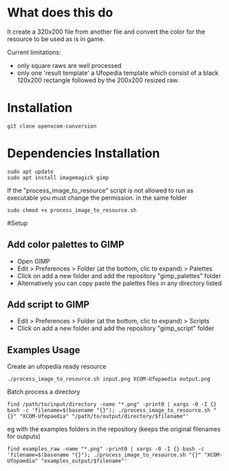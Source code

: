 # What does this do
It create a 320x200 file from another file and convert the color for the resource to be used as is in game.

Current limitations:
- only square raws are well processed
- only one 'result template' a Ufopedia template which consist of a black 120x200 rectangle followed by the 200x200 resized raw.

# Installation
```shell
git clone openxcom-conversion
```

# Dependencies Installation
```shell
sudo apt update
sudo apt install imagemagick gimp
```

If the "process_image_to_resource" script is not allowed to run as executable you must change the permission.
in the same folder
```
sudo chmod +x process_image_to_resource.sh
```

#Setup

## Add color palettes to GIMP
- Open GIMP
- Edit > Preferences > Folder (at the bottom, clic to expand) > Palettes
- Click on add a new folder and add the repository "gimp_palettes" folder
- Alternatively you can copy paste the palettes files in any directory listed

## Add script to GIMP

- Edit > Preferences > Folder (at the bottom, clic to expand) > Scripts
- Click on add a new folder and add the repository "gimp_script" folder

## Examples Usage

Create an ufopedia ready resource 
```shell
./process_image_to_resource.sh input.png XCOM-Ufopaedia output.png
```

Batch process a directory
```shell
find /path/to/input/directory -name "*.png" -print0 | xargs -0 -I {} bash -c 'filename=$(basename "{}"); ./process_image_to_resource.sh "{}" "XCOM-Ufopaedia" "/path/to/output/directory/$filename"'
```

eg with the examples folders in the repository (keeps the original filenames for outputs)
```shell
find examples_raw -name "*.png" -print0 | xargs -0 -I {} bash -c 'filename=$(basename "{}"); ./process_image_to_resource.sh "{}" "XCOM-Ufopaedia" "examples_output/$filename"'
```

